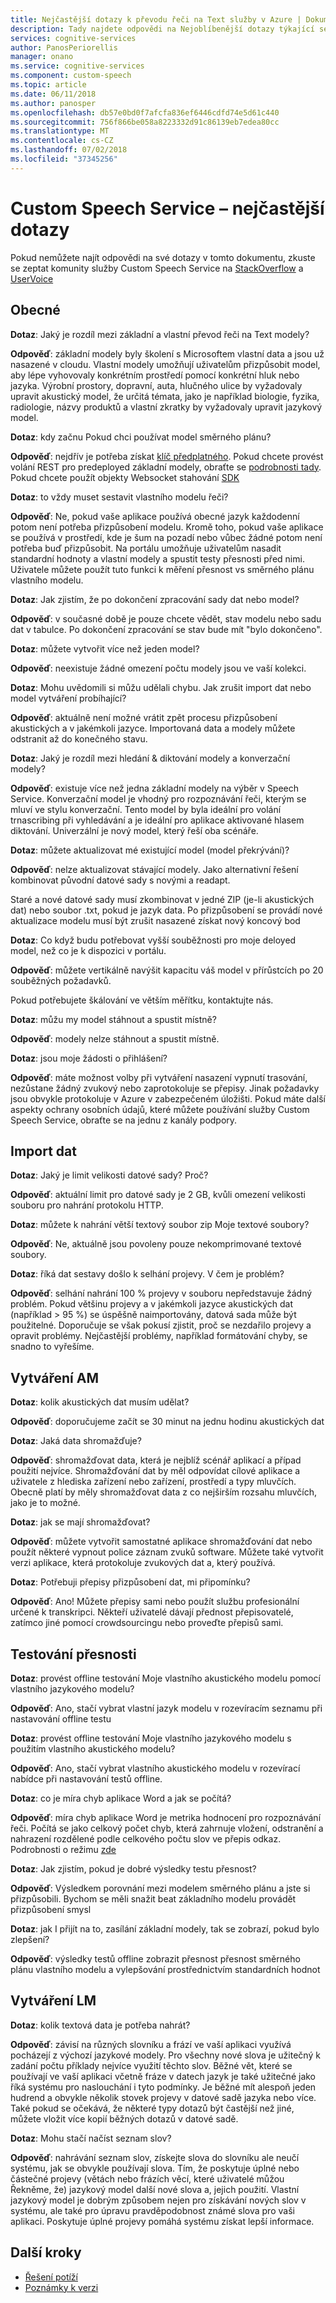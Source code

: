 ```yaml
---
title: Nejčastější dotazy k převodu řeči na Text služby v Azure | Dokumentace Microsoftu
description: Tady najdete odpovědi na Nejoblíbenější dotazy týkající se převod řeči na Text.
services: cognitive-services
author: PanosPeriorellis
manager: onano
ms.service: cognitive-services
ms.component: custom-speech
ms.topic: article
ms.date: 06/11/2018
ms.author: panosper
ms.openlocfilehash: db57e0bd0f7afcfa836ef6446cdfd74e5d61c440
ms.sourcegitcommit: 756f866be058a8223332d91c86139eb7edea80cc
ms.translationtype: MT
ms.contentlocale: cs-CZ
ms.lasthandoff: 07/02/2018
ms.locfileid: "37345256"
---
```

# <a name="custom-speech-service-frequently-asked-questions"></a>Custom Speech Service – nejčastější dotazy

Pokud nemůžete najít odpovědi na své dotazy v tomto dokumentu, zkuste se zeptat komunity služby Custom Speech Service na [StackOverflow](https://stackoverflow.com/questions/tagged/project-oxford+or+microsoft-cognitive) a [UserVoice](https://cognitive.uservoice.com/)

## <a name="general"></a>Obecné

**Dotaz**: Jaký je rozdíl mezi základní a vlastní převod řeči na Text modely?

**Odpověď**: základní modely byly školení s Microsoftem vlastní data a jsou už nasazené v cloudu. Vlastní modely umožňují uživatelům přizpůsobit model, aby lépe vyhovovaly konkrétním prostředí pomocí konkrétní hluk nebo jazyka. Výrobní prostory, dopravní, auta, hlučného ulice by vyžadovaly upravit akustický model, že určitá témata, jako je například biologie, fyzika, radiologie, názvy produktů a vlastní zkratky by vyžadovaly upravit jazykový model.

**Dotaz**: kdy začnu Pokud chci používat model směrného plánu?

**Odpověď**: nejdřív je potřeba získat [klíč předplatného](get-started.md). Pokud chcete provést volání REST pro predeployed základní modely, obraťte se [podrobnosti tady](rest-apis.md). Pokud chcete použít objekty Websocket stahování [SDK](speech-sdk.md)

**Dotaz**: to vždy muset sestavit vlastního modelu řeči?

**Odpověď**: Ne, pokud vaše aplikace používá obecné jazyk každodenní potom není potřeba přizpůsobení modelu. Kromě toho, pokud vaše aplikace se používá v prostředí, kde je šum na pozadí nebo vůbec žádné potom není potřeba buď přizpůsobit. Na portálu umožňuje uživatelům nasadit standardní hodnoty a vlastní modely a spustit testy přesnosti před nimi. Uživatele můžete použít tuto funkci k měření přesnost vs směrného plánu vlastního modelu.

**Dotaz**: Jak zjistím, že po dokončení zpracování sady dat nebo model?

**Odpověď**: v současné době je pouze chcete vědět, stav modelu nebo sadu dat v tabulce.
Po dokončení zpracování se stav bude mít "bylo dokončeno".

**Dotaz**: můžete vytvořit více než jeden model?

**Odpověď**: neexistuje žádné omezení počtu modely jsou ve vaší kolekci.

**Dotaz**: Mohu uvědomili si můžu udělali chybu. Jak zrušit import dat nebo model vytváření probíhající? 

**Odpověď**: aktuálně není možné vrátit zpět procesu přizpůsobení akustických a v jakémkoli jazyce. Importovaná data a modely můžete odstranit až do konečného stavu.

**Dotaz**: Jaký je rozdíl mezi hledání & diktování modely a konverzační modely?

**Odpověď**: existuje více než jedna základní modely na výběr v Speech Service. Konverzační model je vhodný pro rozpoznávání řeči, kterým se mluví ve stylu konverzační. Tento model by byla ideální pro volání trnascribing při vyhledávání a je ideální pro aplikace aktivované hlasem diktování. Univerzální je nový model, který řeší oba scénáře.

**Dotaz**: můžete aktualizovat mé existující model (model překrývání)?

**Odpověď**: nelze aktualizovat stávající modely. Jako alternativní řešení kombinovat původní datové sady s novými a readapt.

Staré a nové datové sady musí zkombinovat v jedné ZIP (je-li akustických dat) nebo soubor .txt, pokud je jazyk data. Po přizpůsobení se provádí nové aktualizace modelu musí být zrušit nasazené získat nový koncový bod

**Dotaz**: Co když budu potřebovat vyšší souběžnosti pro moje deloyed model, než co je k dispozici v portálu. 

**Odpověď**: můžete vertikálně navýšit kapacitu váš model v přírůstcích po 20 souběžných požadavků. 

Pokud potřebujete škálování ve větším měřítku, kontaktujte nás.

**Dotaz**: můžu my model stáhnout a spustit místně?

**Odpověď**: modely nelze stáhnout a spustit místně.

**Dotaz**: jsou moje žádosti o přihlášení?

**Odpověď**: máte možnost volby při vytváření nasazení vypnutí trasování, nezůstane žádný zvukový nebo zaprotokoluje se přepisy. Jinak požadavky jsou obvykle protokoluje v Azure v zabezpečeném úložišti. Pokud máte další aspekty ochrany osobních údajů, které můžete používání služby Custom Speech Service, obraťte se na jednu z kanály podpory.

## <a name="importing-data"></a>Import dat

**Dotaz**: Jaký je limit velikosti datové sady? Proč? 

**Odpověď**: aktuální limit pro datové sady je 2 GB, kvůli omezení velikosti souboru pro nahrání protokolu HTTP. 

**Dotaz**: můžete k nahrání větší textový soubor zip Moje textové soubory? 

**Odpověď**: Ne, aktuálně jsou povoleny pouze nekomprimované textové soubory.

**Dotaz**: říká dat sestavy došlo k selhání projevy. V čem je problém?

**Odpověď**: selhání nahrání 100 % projevy v souboru nepředstavuje žádný problém.
Pokud většinu projevy a v jakémkoli jazyce akustických dat (například > 95 %) se úspěšně naimportovány, datová sada může být použitelné. Doporučuje se však pokusí zjistit, proč se nezdařilo projevy a opravit problémy. Nejčastější problémy, například formátování chyby, se snadno to vyřešíme. 

## <a name="creating-am"></a>Vytváření AM

**Dotaz**: kolik akustických dat musím udělat?

**Odpověď**: doporučujeme začít se 30 minut na jednu hodinu akustických dat

**Dotaz**: Jaká data shromažďuje?

**Odpověď**: shromažďovat data, která je nejblíž scénář aplikací a případ použití nejvíce.
Shromažďování dat by měl odpovídat cílové aplikace a uživatele z hlediska zařízení nebo zařízení, prostředí a typy mluvčích. Obecně platí by měly shromažďovat data z co nejširším rozsahu mluvčích, jako je to možné. 

**Dotaz**: jak se mají shromažďovat? 

**Odpověď**: můžete vytvořit samostatné aplikace shromažďování dat nebo použít některé vypnout police záznam zvuků software.
Můžete také vytvořit verzi aplikace, která protokoluje zvukových dat a, který používá. 

**Dotaz**: Potřebuji přepisy přizpůsobení dat, mi připomínku? 

**Odpověď**: Ano! Můžete přepisy sami nebo použít službu profesionální určené k transkripci. Někteří uživatelé dávají přednost přepisovatelé, zatímco jiné pomocí crowdsourcingu nebo proveďte přepisů sami.

## <a name="accuracy-testing"></a>Testování přesnosti

**Dotaz**: provést offline testování Moje vlastního akustického modelu pomocí vlastního jazykového modelu?

**Odpověď**: Ano, stačí vybrat vlastní jazyk modelu v rozevíracím seznamu při nastavování offline testu

**Dotaz**: provést offline testování Moje vlastního jazykového modelu s použitím vlastního akustického modelu?

**Odpověď**: Ano, stačí vybrat vlastního akustického modelu v rozevírací nabídce při nastavování testů offline.

**Dotaz**: co je míra chyb aplikace Word a jak se počítá?

**Odpověď**: míra chyb aplikace Word je metrika hodnocení pro rozpoznávání řeči. Počítá se jako celkový počet chyb, která zahrnuje vložení, odstranění a nahrazení rozdělené podle celkového počtu slov ve přepis odkaz. Podrobnosti o režimu [zde](https://en.wikipedia.org/wiki/Word_error_rate)

**Dotaz**: Jak zjistím, pokud je dobré výsledky testu přesnost?

**Odpověď**: Výsledkem porovnání mezi modelem směrného plánu a jste si přizpůsobili.
Bychom se měli snažit beat základního modelu provádět přizpůsobení smysl

**Dotaz**: jak I přijít na to, zasílání základní modely, tak se zobrazí, pokud bylo zlepšení? 

**Odpověď**: výsledky testů offline zobrazit přesnost přesnost směrného plánu vlastního modelu a vylepšování prostřednictvím standardních hodnot

## <a name="creating-lm"></a>Vytváření LM

**Dotaz**: kolik textová data je potřeba nahrát?

**Odpověď**: závisí na různých slovníku a frází ve vaší aplikaci využívá pocházejí z výchozí jazykové modely. Pro všechny nové slova je užitečný k zadání počtu příklady nejvíce využití těchto slov. Běžné vět, které se používají ve vaší aplikaci včetně fráze v datech jazyk je také užitečné jako říká systému pro naslouchání i tyto podmínky. Je běžné mít alespoň jeden hudrend a obvykle několik stovek projevy v datové sadě jazyka nebo více. Také pokud se očekává, že některé typy dotazů být častější než jiné, můžete vložit více kopií běžných dotazů v datové sadě.

**Dotaz**: Mohu stačí načíst seznam slov?

**Odpověď**: nahrávání seznam slov, získejte slova do slovníku ale neučí systému, jak se obvykle používají slova.
Tím, že poskytuje úplné nebo částečné projevy (větách nebo frázích věcí, které uživatelé můžou Řekněme, že) jazykový model další nové slova a, jejich použití. Vlastní jazykový model je dobrým způsobem nejen pro získávání nových slov v systému, ale také pro úpravu pravděpodobnost známé slova pro vaši aplikaci. Poskytuje úplné projevy pomáhá systému získat lepší informace. 

## <a name="next-steps"></a>Další kroky

* [Řešení potíží](troubleshooting.md)
* [Poznámky k verzi](releasenotes.md)
